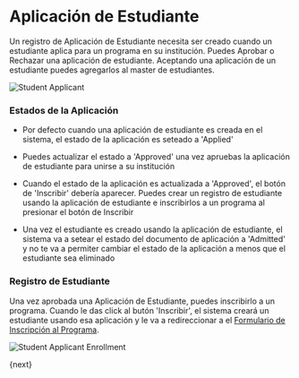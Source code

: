 <!-- add-breadcrumbs -->
# Aplicación de Estudiante

Un registro de Aplicación de Estudiante necesita ser creado cuando un estudiante aplica para un programa en su institución.
Puedes Aprobar o Rechazar una aplicación de estudiante. Aceptando una aplicación de un estudiante puedes agregarlos al master de estudiantes.

<img class="screenshot" alt="Student Applicant" src="{{docs_base_url}}/assets/img/education/admission/student-applicant.png">

### Estados de la Aplicación

- Por defecto cuando una aplicación de estudiante es creada en el sistema, el estado de la aplicación es seteado a 'Applied'

- Puedes actualizar el estado a 'Approved' una vez apruebas la aplicación de estudiante para unirse a su institución

- Cuando el estado de la aplicación es actualizada a 'Approved', el botón de 'Inscribir' debería aparecer.
	Puedes crear un registro de estudiante usando la aplicación de estudiante e inscribirlos a un programa al presionar el botón de Inscribir

- Una vez el estudiante es creado usando la aplicación de estudiante, el sistema va a setear el estado del documento de aplicación a 'Admitted'
	y no te va a permiter cambiar el estado de la aplicación a menos que el estudiante sea eliminado

### Registro de Estudiante


Una vez aprobada una Aplicación de Estudiante, puedes inscribirlo a un programa. Cuando le das click al butón 'Inscribir',
el sistema creará un estudiante usando esa aplicación y le va a redireccionar a el [Formulario de Inscripción al Programa](/docs/v12/user/manual/es/education/admission/program-enrollment).

<img class="screenshot" alt="Student Applicant Enrollment" src="{{docs_base_url}}/assets/img/education/admission/student-applicant-enroll.png">

{next}
